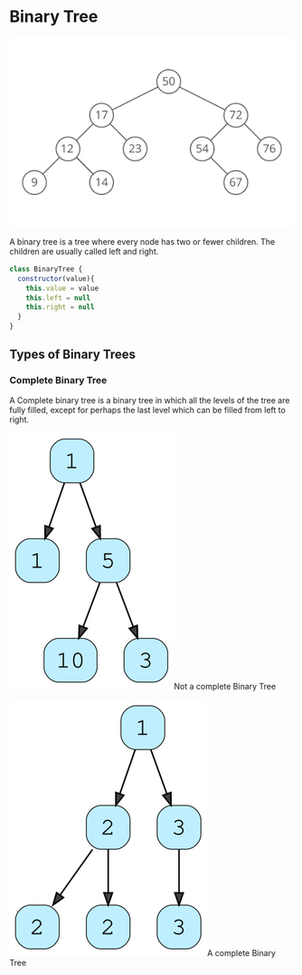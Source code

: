 # Binary Tree

![alt text](./binary_search_tree.svg)

A binary tree is a tree where every node has two or fewer children. The children are usually called left and right.

```js
class BinaryTree {
  constructor(value){
    this.value = value
    this.left = null
    this.right = null
  }
}
```

## Types of Binary Trees

### Complete Binary Tree

A Complete binary tree is a binary tree in which all the levels of the tree are fully filled, except for perhaps the last level which can be filled from left to right.

![alt text](./not-complete-BT.svg)Not a complete Binary Tree


![alt text](./complete-BT.svg)A complete Binary Tree




